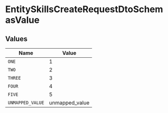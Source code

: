 # EntitySkillsCreateRequestDtoSchemasValue


## Values

| Name             | Value            |
| ---------------- | ---------------- |
| `ONE`            | 1                |
| `TWO`            | 2                |
| `THREE`          | 3                |
| `FOUR`           | 4                |
| `FIVE`           | 5                |
| `UNMAPPED_VALUE` | unmapped_value   |